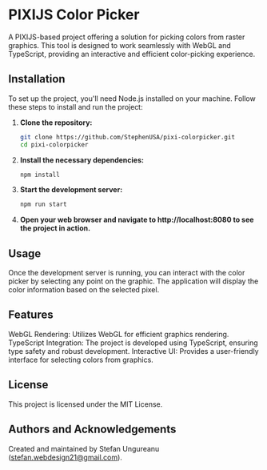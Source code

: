 # PIXIJS Color Picker

A PIXIJS-based project offering a solution for picking colors from raster graphics. This tool is designed to work seamlessly with WebGL and TypeScript, providing an interactive and efficient color-picking experience.

## Installation

To set up the project, you'll need Node.js installed on your machine. Follow these steps to install and run the project:

1. **Clone the repository:**
   ```bash
   git clone https://github.com/StephenUSA/pixi-colorpicker.git
   cd pixi-colorpicker
2. **Install the necessary dependencies:**
    ```bash
    npm install
3. **Start the development server:**
    ```bash
    npm run start
4. **Open your web browser and navigate to http://localhost:8080 to see the project in action.**

## Usage
Once the development server is running, you can interact with the color picker by selecting any point on the graphic. The application will display the color information based on the selected pixel.

## Features
WebGL Rendering: Utilizes WebGL for efficient graphics rendering.
TypeScript Integration: The project is developed using TypeScript, ensuring type safety and robust development.
Interactive UI: Provides a user-friendly interface for selecting colors from graphics.

## License
This project is licensed under the MIT License.

## Authors and Acknowledgements
Created and maintained by Stefan Ungureanu (stefan.webdesign21@gmail.com).
